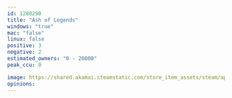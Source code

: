 ```yaml
---
id: 1280290
title: "Ash of Legends"
windows: "true"
mac: "false"
linux: false
positive: 3
negative: 2
estimated_owners: "0 - 20000"
peak_ccu: 0

image: https://shared.akamai.steamstatic.com/store_item_assets/steam/apps/1280290/header.jpg?t=1725272592
opinions:
---
```

